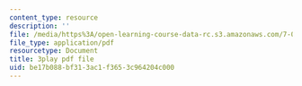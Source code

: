 ```yaml
---
content_type: resource
description: ''
file: /media/https%3A/open-learning-course-data-rc.s3.amazonaws.com/7-014-introductory-biology-spring-2005/be17b088bf313ac1f3653c964204c000_g6VEnimixRk.pdf
file_type: application/pdf
resourcetype: Document
title: 3play pdf file
uid: be17b088-bf31-3ac1-f365-3c964204c000
---
```

